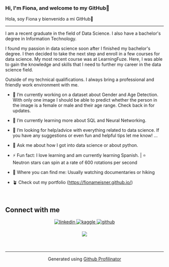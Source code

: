 ### Hi, I'm Fiona, and welcome to my GitHub👋

Hola, soy Fiona y bienvenido a mi GitHub🖖
  __________________________________
 I am a recent graduate in the field of Data Science. I also have a bachelor's degree in Information Technology.

I found my passion in data science soon after I finished my bachelor's degree. I then decided to take the next step and enroll in a few courses for data science. My most recent course was at LearningFuze. Here, I was able to gain the knowledge and skills that I need to further my career in the data science field.

Outside of my technical qualifications. I always bring a professional and friendly work environment with me.   
  

- 🔭 I’m currently working on a dataset about Gender and Age Detection. With only one image I should be able to predict whether the person in the image is a female or male and their age range. Check back in for updates.  
  

- 🌱 I’m currently learning more about SQL and Neural Networking.  
  

- 🤔 I’m looking for help/advice with everything related to data science. If you have any suggestions or even fun and helpful tips let me know! ...  
  

- 💬 Ask me about how I got into data science or about python.  
  

- ⚡ Fun fact: I love learning and am currently learning Spanish. | ⭐ Neutron stars can spin at a rate of 600 rotations per second  
  

- 🦁 Where you can find me: Usually watching documentaries or hiking  
  

- 🪴 Check out my portfolio (https://fionameisner.github.io/)  
  

<br/>  


## Connect with me  
<div align="center">
<a href="https://linkedin.com/in/fiona-meisner" target="_blank">
<img src=https://img.shields.io/badge/linkedin-%231E77B5.svg?&style=for-the-badge&logo=linkedin&logoColor=white alt=linkedin style="margin-bottom: 5px;" />
</a>
<a href="https://www.kaggle.com/fionameisner" target="_blank">
<img src=https://img.shields.io/badge/kaggle-%2344BAE8.svg?&style=for-the-badge&logo=kaggle&logoColor=white alt=kaggle style="margin-bottom: 5px;" />
</a>
<a href="https://github.com/fionameisner" target="_blank">
<img src=https://img.shields.io/badge/github-%2324292e.svg?&style=for-the-badge&logo=github&logoColor=white alt=github style="margin-bottom: 5px;" />
</a>  
</div>  
  

<br/>  

<div align="center">
<img src="https://komarev.com/ghpvc/?username=fionameisner&&style=flat-square" align="center" />
</div>  
  

<br/>  

<div align="center"></div>
<br />

----
<div align="center">Generated using <a href="https://profilinator.rishav.dev/" target="_blank">Github Profilinator</a></div>
